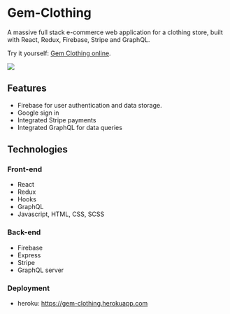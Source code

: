 # Gem-Clothing
A massive full stack e-commerce web application for a clothing store, built with React, Redux, Firebase, Stripe and GraphQL.

Try it yourself: [Gem Clothing online](https://gem-clothing.herokuapp.com/).

![](demo.gif)

## Features
- Firebase for user authentication and data storage.
- Google sign in
- Integrated Stripe payments
- Integrated GraphQL for data queries

## Technologies

### Front-end
- React
- Redux
- Hooks
- GraphQL
- Javascript, HTML, CSS, SCSS

### Back-end
- Firebase
- Express
- Stripe
- GraphQL server

### Deployment
- heroku: https://gem-clothing.herokuapp.com
